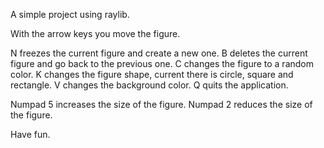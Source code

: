 A simple project using raylib. 

With the arrow keys you move the figure.

N freezes the current figure and create a new one.
B deletes the current figure and go back to the previous one.
C changes the figure to a random color.
K changes the figure shape, current there is circle, square and rectangle.
V changes the background color.
Q quits the application.

Numpad 5 increases the size of the figure.
Numpad 2 reduces the size of the figure.

Have fun.
